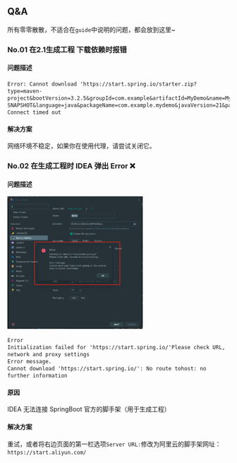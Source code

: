 ## Q&A
所有零零散散，不适合在`guide`中说明的问题，都会放到这里~

### No.01 在2.1生成工程 下载依赖时报错
#### 问题描述
```
Error: Cannot download 'https://start.spring.io/starter.zip?type=maven-project&bootVersion=3.2.5&groupId=com.example&artifactId=MyDemo&name=MyDemo&version=0.0.1-SNAPSHOT&language=java&packageName=com.example.mydemo&javaVersion=21&packaging=jar&description=MyDemo&dependencies=web&dependencies=mybatis&dependencies=devtools&dependencies=lombok&dependencies=jdbc&dependencies=mysql': Connect timed out
```
#### 解决方案
网络环境不稳定，如果你在使用代理，请尝试关闭它。

### No.02 在生成工程时 IDEA 弹出 Error ❌
#### 问题描述
<img src="./images/no02_error.png" height = 300></img>
```
Error
Initialization failed for 'https://start.spring.io/'Please check URL, network and proxy settings
Error message.
Cannot download 'https://start.spring.io/': No route tohost: no further information
```
#### 原因
IDEA 无法连接 SpringBoot 官方的脚手架（用于生成工程）
#### 解决方案
重试，或者将右边页面的第一栏选项`Server URL:`修改为阿里云的脚手架网址：`https://start.aliyun.com/`
